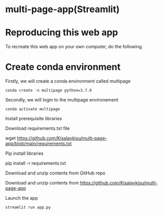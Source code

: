 # multi-page-app(Streamlit)

# Reproducing this web app
To recreate this web app on your own computer, do the following.

# Create conda environment
   Firstly, we will create a conda environment called multipage

    conda create -n multipage python=3.7.9

   Secondly, we will login to the multipage environement

    conda activate multipage

Install prerequisite libraries

Download requirements.txt file

wget https://github.com/Kisalaykisu/multi-page-app/blob/main/requirements.txt

Pip install libraries

  pip install -r requirements.txt

Download and unzip contents from GitHub repo

Download and unzip contents from https://github.com/Kisalaykisu/multi-page-app

Launch the app

    streamlit run app.py
